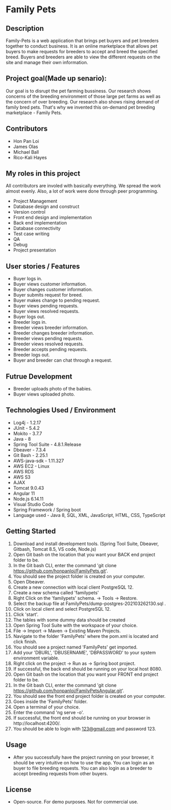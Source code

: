 # Family Pets
  
## Description
Family-Pets is a web application that brings pet buyers and pet breeders together to conduct business. It is an online marketplace that allows pet buyers to make requests for breeders to accept and breed the specified breed. Buyers and breeders are able to view the different requests on the site and manage their own information.

## Project goal(Made up senario):
Our goal is to disrupt the pet farming bussiness. Our research shows concerns of the breeding environment of those large pet farms as well as the concern of over breeding. Our research also shows rising demand of family bred pets. That's why we invented this on-demand pet breeding marketplace - Family Pets.
	

## Contributors
- Hon Pan Loi
- James Olas
- Michael Ball
- Rico-Kali Hayes

## My roles in this project 
All contributors are involed with basically everything. We spread the work almost evenly. Also, a lot of work were done through peer programming.
- Project Management
- Database design and construct 
- Version control
- Front end design and implementation 
- Back end implementation
- Database connectivity 
- Test case writing
- QA
- Debug
- Project presentation

## User stories / Features
- Buyer logs in.
- Buyer views customer information.
- Buyer changes customer information.
- Buyer submits request for breed.
- Buyer makes change to pending request.
- Buyer views pending requests.
- Buyer views resolved requests.
- Buyer logs out.
- Breeder logs in.
- Breeder views breeder information.
- Breeder changes breeder information.
- Breeder views pending requests.
- Breeder views resolved requests.
- Breeder accepts pending requests.
- Breeder logs out.
- Buyer and breeder can chat through a request.

## Futrue Development
- Breeder uploads photo of the babies.
- Buyer views uploaded photo.


## Technologies Used / Environment
* Log4j - 1.2.17
* JUnit - 5.4.2
* Mokito - 3.7.7
* Java - 8
* Spring Tool Suite - 4.8.1.Release
* Dbeaver - 7.3.4
* Git Bash - 2.25.1
* AWS-java-sdk - 1.11.327
* AWS EC2 - Linux
* AWS RDS
* AWS S3
* AJAX
* Tomcat 9.0.43
* Angular 11
* Node.js 6.14.11
* Visual Studio Code
* Spring Framework / Spring boot
* Language used - Java 8, SQL, XML, JavaScript, HTML, CSS, TypeScript

## Getting Started
1. Download and install development tools. (Spring Tool Suite, Dbeaver, Gitbash, Tomcat 8.5, VS code, Node.js)
2. Open Git bash on the location that you want your BACK end project folder to be.
3. In the Git bash CLI, enter the command 'git clone https://github.com/honpanloi/FamilyPets.git'.
4. You should see the project folder is created on your computer.
5. Open Dbeaver.
6. Create a new connection with local client PostgreSQL 12.
7. Create a new schema called 'familypets'
8. Right Click on the 'familypets' schema. -> Tools -> Restore.
9. Select the backup file at FamilyPets/dump-postgres-202103262130.sql .
10. Click on local client and select PostgreSQL 12.
11. Click 'start'.
12. The tables with some dummy data should be created
13. Open Spring Tool Suite with the workspace of your choice.
14. File -> Import -> Maven -> Existing Maven Projects.
15. Navigate to the folder 'FamilyPets' where the pom.xml is located and click finish.
16. You should see a project named 'FamilyPets' get imported.
17. Add your 'DBURL', 'DBUSERNAME', 'DBPASSWORD' to your system environment variable.
18. Right click on the project -> Run as -> Spring boot project.
19. If successful, the back end should be running on your local host 8080.
20. Open Git bash on the location that you want your FRONT end project folder to be.
21. In the Git bash CLI, enter the command 'git clone https://github.com/honpanloi/FamilyPetsAngular.git'.
22. You should see the front end project folder is created on your computer.
23. Goes inside the 'FamilyPets' folder.
24. Open a terminal of your choice.
25. Enter the command 'ng serve -o'.
26. If successful, the front end should be running on your browser in http://localhost:4200/.
27. You should be able to login with 123@gmail.com and password 123.
 
## Usage
* After you successfully have the project running on your browser, it should be very intuitive on how to use the app. You can login as an buyer to file breeding requests. You can also login as a breeder to accept breeding requests from other buyers.

## License
* Open-source. For demo purposes. Not for commercial use.





